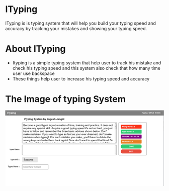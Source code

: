 # ITyping
ITyping is is typing system that will help you build your typing speed and accuracy by tracking your mistakes and showing your typing speed.

# About ITyping
  - Ityping is a simple typing system that help user to track his mistake and check his typing speed and this system also check that how many time user use backspace
  - These things help user to increase his typing speed and accuracy
# The Image of typing System
<img src = "https://github.com/yogesh584/ITyping/blob/main/images/screenShot_Of_Typing_System.PNG">

